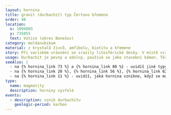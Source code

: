 ```yaml
---
layout: hornina
title: granit (durbachit) typ Čertovo břemeno
order: 48
location:
  x: 1094803
  y: 735855
  text: Votice (okres Benešov)
category: moldanubikum
material: z krystalů živců, amfibolu, biotitu a křemene
story: Při variském vrásnění se srazily litosférické desky. V místě srážky vyrostly vysoké hory. Některé části zemské kůry byly zatlačeny do velké hloubky, kde se začaly tavit. V hloubce několika kilometrů pod variským horstvem vznikala velká tělesa žhavého magmatu, která velice pomalu chladla. Při chladnutí v magmatu vyrůstaly krystaly. Minerály, které začaly krystalizovat jako první, vytvořily pěkně tvarované krystaly. Hotový durbachit pak musel dlouhé miliony let čekat, až jej odkryje eroze. 
usage: Durbachit je pevný a odolný, používá se jako stavební kámen. Těží se v lomu, drtí se na menší kousky, které se pak třídí podle velikosti. Přidává se do betonových a asfaltových směsí pro stavební účely.
seeAlso: |
  - na {% hornina_link 73 %} a {% hornina_link 80 %} - uvidíš jiné typy syenitu
  - na {% hornina_link 20 %}, {% hornina_link 56 %}, {% hornina_link 62 %} a {% hornina_link 74 %}  - pokud hlubinná vyvřelina obsahujevíce křemene než já, není to syenit, ale granit (žula)
  - na {% hornina_link 11 %} - uvidíš, jaká hornina vznikne, když se magma podobného chemického složení dostane až na zemský povrch.
type:
  name: magmatity
  description: horniny vyvřelé
events:
  - description: vznik durbachitu
    geologic-period: karbon
---
```



